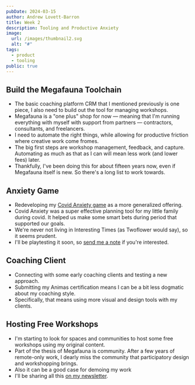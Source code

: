 ```yaml
---
pubDate: 2024-03-15
author: Andrew Lovett-Barron
title: Week 2
description: Tooling and Productive Anxiety
image:
  url: /images/thumbnail2.svg
  alt: "#"
tags:
  - product
  - tooling
public: true
---
```


## Build the Megafauna Toolchain

- The basic coaching platform CRM that I mentioned previously is one piece, I also need to build out the tool for managing workshops.
- Megafauna is a "one plus" shop for now — meaning that I'm running everything with myself with support from partners — contractors, consultants, and freelancers.
- I need to automate the right things, while allowing for productive friction where creative work come fromes.
- The big first steps are workshop management, feedback, and capture. Automating as much as that as I can will mean less work (and lower fees) later.
- Thankfully, I've been doing this for about fifteen years now, even if Megafauna itself is new. So there's a long list to work towards.

## Anxiety Game

- Redeveloping my [Covid Anxiety game](https://andrewlb.com/blog/covid-anxiety) as a more generalized offering.
- Covid Anxiety was a super effective planning tool for my little family during covid. It helped us make some smart bets during period that supported our goals.
- We're never not living in Interesting Times (as Twoflower would say), so it seems prudent.
- I'll be playtesting it soon, so [send me a note](mailto:alb@andrewlb.com) if you're interested.

## Coaching Client

- Connecting with some early coaching clients and testing a new approach.
- Submitting my Animas certification means I can be a bit less dogmatic about my coaching style.
- Specifically, that means using more visual and design tools with my clients.

## Hosting Free Workshops

- I'm starting to look for spaces and communities to host some free workshops using my original content.
- Part of the thesis of Megafauna is community. After a few years of remote-only work, I dearly miss the community that participatory design and workshopping brings.
- Also it can be a good case for demoing my work
- I'll be sharing all this [on my newsletter](https://andrewlb.com).
